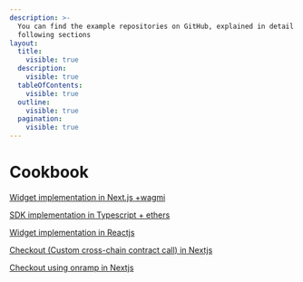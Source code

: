 ```yaml
---
description: >-
  You can find the example repositories on GitHub, explained in detail in the
  following sections
layout:
  title:
    visible: true
  description:
    visible: true
  tableOfContents:
    visible: true
  outline:
    visible: true
  pagination:
    visible: true
---
```


# Cookbook

[Widget implementation in Next.js +wagmi](widget-implementation-in-next.js-+-wagmi.md)&#x20;

[SDK implementation in Typescript + ethers](sdk-implementation-in-typescript-+-ethers.md)

[Widget implementation in Reactjs](https://github.com/aarc-xyz/aarc-react-widget-demo/blob/main/src/App.tsx)

[Checkout (](https://github.com/aarc-xyz/FDK-Widget-Next-JS/blob/main/src/app/executeContract.tsx)[Custom cross-chain contract call](https://github.com/aarc-xyz/FDK-Widget-Next-JS/blob/main/src/app/executeContract.tsx)[) in Nextjs](https://github.com/aarc-xyz/FDK-Widget-Next-JS/blob/main/src/app/executeContract.tsx)

[Checkout using onramp in Nextjs](https://github.com/aarc-xyz/FDK-Widget-Next-JS/blob/main/src/app/executeContractWithOnramp.tsx)
